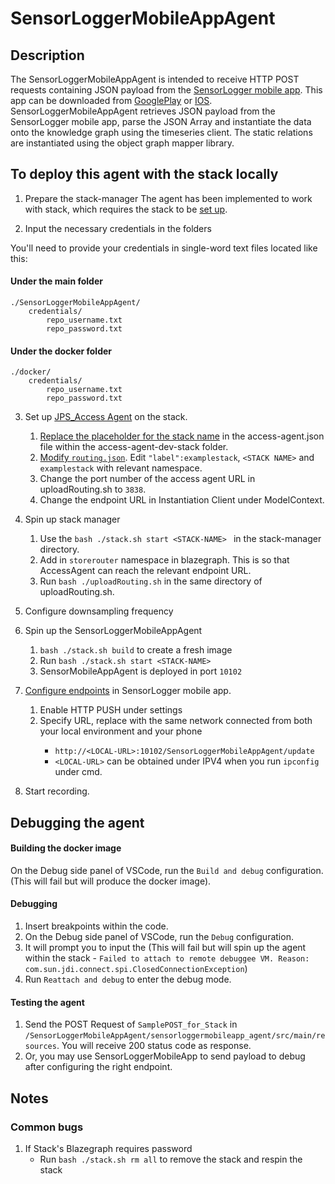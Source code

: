 # SensorLoggerMobileAppAgent
## Description
The SensorLoggerMobileAppAgent is intended to receive HTTP POST requests containing JSON payload from the [SensorLogger mobile app](https://github.com/tszheichoi/awesome-sensor-logger). This app can be downloaded from [GooglePlay](https://play.google.com/store/apps/details?id=com.kelvin.sensorapp&hl=en&gl=US) or [IOS](https://apps.apple.com/us/app/sensor-logger/id1531582925). SensorLoggerMobileAppAgent retrieves JSON payload from the SensorLogger mobile app, parse the JSON Array and instantiate the data onto the knowledge graph using the timeseries client. The static relations are instantiated using the object graph mapper library.

## To deploy this agent with the stack locally
1) Prepare the stack-manager
The agent has been implemented to work with stack, which requires the stack to be [set up](https://github.com/cambridge-cares/TheWorldAvatar/tree/main/Deploy/stacks/dynamic/stack-manager).

2) Input the necessary credentials in the folders

You'll need to provide  your credentials in single-word text files located like this:
#### Under the main folder
```
./SensorLoggerMobileAppAgent/
    credentials/
        repo_username.txt
        repo_password.txt
```

#### Under the docker folder
```
./docker/
    credentials/
        repo_username.txt
        repo_password.txt
```

3) Set up [JPS_Access Agent](https://github.com/cambridge-cares/TheWorldAvatar/tree/main/JPS_ACCESS_AGENT) on the stack. 
   1) [Replace the placeholder for the stack name](https://github.com/cambridge-cares/TheWorldAvatar/tree/main/JPS_ACCESS_AGENT#Spinning-up-the-Access-Agent-as-part-of-a-stack)  in the access-agent.json file within the access-agent-dev-stack folder.
   2) [Modify `routing.json`](https://github.com/cambridge-cares/TheWorldAvatar/tree/main/JPS_ACCESS_AGENT#Uploading-routing-information). Edit `"label":examplestack`, `<STACK NAME>` and `examplestack` with relevant namespace. 
   3) Change the port number of the access agent URL in uploadRouting.sh to `3838`.
   4) Change the endpoint URL in Instantiation Client under ModelContext.

4) Spin up stack manager
   1) Use the `bash ./stack.sh start <STACK-NAME> ` in the stack-manager directory. 
   2) Add in `storerouter` namespace in blazegraph. This is so that AccessAgent can reach the relevant endpoint URL. 
   3) Run `bash ./uploadRouting.sh` in the same directory of uploadRouting.sh. 
   
5) Configure downsampling frequency

6) Spin up the SensorLoggerMobileAppAgent
   1) `bash ./stack.sh build` to create a fresh image 
   2) Run `bash ./stack.sh start <STACK-NAME>`
   3) SensorMobileAppAgent is deployed in port `10102`

7) [Configure endpoints](https://github.com/tszheichoi/awesome-sensor-logger#Live-Data-Streaming) in SensorLogger mobile app. 
   1) Enable HTTP PUSH under settings 
   2) Specify URL, replace <LOCAL-URL> with the same network connected from both your local environment and your phone
      - `http://<LOCAL-URL>:10102/SensorLoggerMobileAppAgent/update`
      - `<LOCAL-URL>` can be obtained under IPV4 when you run `ipconfig` under cmd.
8) Start recording.


## Debugging the agent
#### Building the docker image 
On the Debug side panel of VSCode, run the `Build and debug` configuration. (This will fail but will produce the docker image).

#### Debugging
1) Insert breakpoints within the code.
2) On the Debug side panel of VSCode, run the `Debug` configuration.
3) It will prompt you to input the <STACK-NAME> (This will fail but will spin up the agent within the stack - `Failed to attach to remote debuggee VM. Reason: com.sun.jdi.connect.spi.ClosedConnectionException`)
4) Run `Reattach and debug` to enter the debug mode. 

#### Testing the agent
1) Send the POST Request of `SamplePOST_for_Stack` in `/SensorLoggerMobileAppAgent/sensorloggermobileapp_agent/src/main/resources`. You will receive 200 status code as response.
2) Or, you may use SensorLoggerMobileApp to send payload to debug after configuring the right endpoint. 

## Notes
### Common bugs
1) If Stack's Blazegraph requires password
   - Run `bash ./stack.sh rm all` to remove the stack and respin the stack 